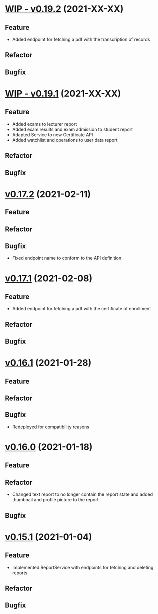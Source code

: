 # [WIP - v0.19.2](https://github.com/upb-uc4/University-Credits-4.0/compare/report-v0.19.1...report-v0.19.2) (2021-XX-XX)
## Feature
- Added endpoint for fetching a pdf with the transcription of records
## Refactor
## Bugfix

# [WIP - v0.19.1](https://github.com/upb-uc4/University-Credits-4.0/compare/report-v0.17.2...report-v0.19.1) (2021-XX-XX)
## Feature
 - Added exams to lecturer report
 - Added exam results and exam admission to student report
 - Adapted Service to new Certificate API
 - Added watchlist and operations to user data report
## Refactor
## Bugfix

# [v0.17.2](https://github.com/upb-uc4/University-Credits-4.0/compare/report-v0.17.1...report-v0.17.2) (2021-02-11)
## Feature
## Refactor
## Bugfix
 - Fixed endpoint name to conform to the API definition

# [v0.17.1](https://github.com/upb-uc4/University-Credits-4.0/compare/report-v0.16.1...report-v0.17.1) (2021-02-08)
## Feature
 - Added endpoint for fetching a pdf with the certificate of enrollment
## Refactor
## Bugfix

# [v0.16.1](https://github.com/upb-uc4/University-Credits-4.0/compare/report-v0.16.0...report-v0.16.1) (2021-01-28)
## Feature
## Refactor
## Bugfix
 - Redeployed for compatibility reasons

# [v0.16.0](https://github.com/upb-uc4/University-Credits-4.0/compare/report-v0.15.1...report-v0.16.0) (2021-01-18)
## Feature
## Refactor
 - Changed text report to no longer contain the report state and added thumbnail and profile picture to the report
## Bugfix

# [v0.15.1](https://github.com/upb-uc4/University-Credits-4.0/compare/report-v0.15.1...report-v0.15.1) (2021-01-04)
## Feature
 - Implemented ReportService with endpoints for fetching and deleting reports
## Refactor
## Bugfix
